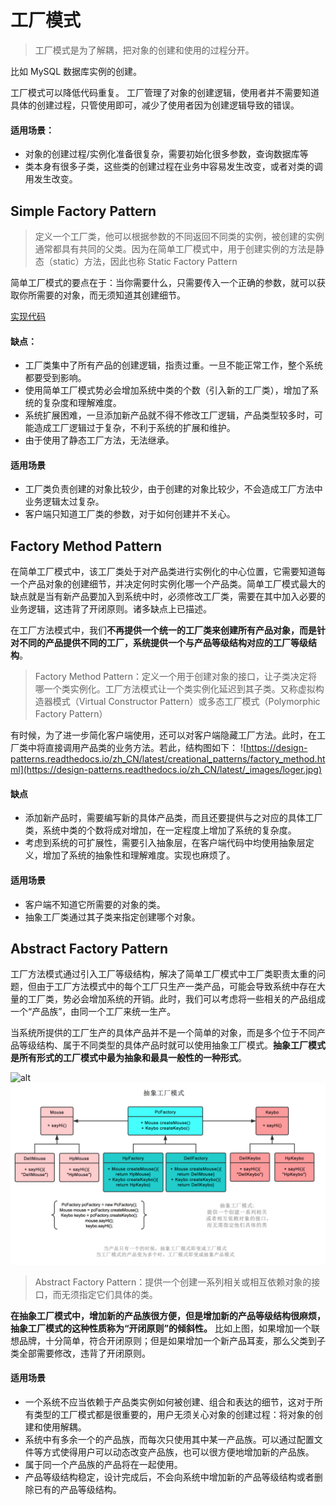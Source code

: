 # 工厂模式

> 工厂模式是为了解耦，把对象的创建和使用的过程分开。

比如 MySQL 数据库实例的创建。

工厂模式可以降低代码重复。
工厂管理了对象的创建逻辑，使用者并不需要知道具体的创建过程，只管使用即可，减少了使用者因为创建逻辑导致的错误。

#### 适用场景：

- 对象的创建过程/实例化准备很复杂，需要初始化很多参数，查询数据库等
- 类本身有很多子类，这些类的创建过程在业务中容易发生改变，或者对类的调用发生改变。

## Simple Factory Pattern

> 定义一个工厂类，他可以根据参数的不同返回不同类的实例，被创建的实例通常都具有共同的父类。因为在简单工厂模式中，用于创建实例的方法是静态（static）方法，因此也称 Static Factory Pattern

简单工厂模式的要点在于：当你需要什么，只需要传入一个正确的参数，就可以获取你所需要的对象，而无须知道其创建细节。

[实现代码](https://blog.csdn.net/lovelion/article/details/9300657)

#### 缺点：

- 工厂类集中了所有产品的创建逻辑，指责过重。一旦不能正常工作，整个系统都要受到影响。
- 使用简单工厂模式势必会增加系统中类的个数（引入新的工厂类），增加了系统的复杂度和理解难度。
- 系统扩展困难，一旦添加新产品就不得不修改工厂逻辑，产品类型较多时，可能造成工厂逻辑过于复杂，不利于系统的扩展和维护。
- 由于使用了静态工厂方法，无法继承。

#### 适用场景

- 工厂类负责创建的对象比较少，由于创建的对象比较少，不会造成工厂方法中业务逻辑太过复杂。
- 客户端只知道工厂类的参数，对于如何创建并不关心。

## Factory Method Pattern

在简单工厂模式中，该工厂类处于对产品类进行实例化的中心位置，它需要知道每一个产品对象的创建细节，并决定何时实例化哪一个产品类。简单工厂模式最大的缺点就是当有新产品要加入到系统中时，必须修改工厂类，需要在其中加入必要的业务逻辑，这违背了开闭原则。诸多缺点上已描述。

在工厂方法模式中，我们**不再提供一个统一的工厂类来创建所有产品对象，而是针对不同的产品提供不同的工厂，系统提供一个与产品等级结构对应的工厂等级结构**。

> Factory Method Pattern：定义一个用于创建对象的接口，让子类决定将哪一个类实例化。工厂方法模式让一个类实例化延迟到其子类。又称虚拟构造器模式（Virtual Constructor Pattern）或多态工厂模式（Polymorphic Factory Pattern）

有时候，为了进一步简化客户端使用，还可以对客户端隐藏工厂方法。此时，在工厂类中将直接调用产品类的业务方法。若此，结构图如下：
![https://design-patterns.readthedocs.io/zh_CN/latest/creational_patterns/factory_method.html](https://design-patterns.readthedocs.io/zh_CN/latest/_images/loger.jpg)

#### 缺点

- 添加新产品时，需要编写新的具体产品类，而且还要提供与之对应的具体工厂类，系统中类的个数将成对增加，在一定程度上增加了系统的复杂度。
- 考虑到系统的可扩展性，需要引入抽象层，在客户端代码中均使用抽象层定义，增加了系统的抽象性和理解难度。实现也麻烦了。

#### 适用场景

- 客户端不知道它所需要的对象的类。
- 抽象工厂类通过其子类来指定创建哪个对象。

## Abstract Factory Pattern

工厂方法模式通过引入工厂等级结构，解决了简单工厂模式中工厂类职责太重的问题，但由于工厂方法模式中的每个工厂只生产一类产品，可能会导致系统中存在大量的工厂类，势必会增加系统的开销。此时，我们可以考虑将一些相关的产品组成一个“产品族”，由同一个工厂来统一生产。

当系统所提供的工厂生产的具体产品并不是一个简单的对象，而是多个位于不同产品等级结构、属于不同类型的具体产品时就可以使用抽象工厂模式。**抽象工厂模式是所有形式的工厂模式中最为抽象和最具一般性的一种形式**。

![alt](https://design-patterns.readthedocs.io/zh_CN/latest/_images/AbatractFactory.jpg)
![菜鸟](../image/abstractFactory.png)

> Abstract Factory Pattern：提供一个创建一系列相关或相互依赖对象的接口，而无须指定它们具体的类。

**在抽象工厂模式中，增加新的产品族很方便，但是增加新的产品等级结构很麻烦，抽象工厂模式的这种性质称为“开闭原则”的倾斜性。** 比如上图，如果增加一个联想品牌，十分简单，符合开闭原则；但是如果增加一个新产品耳麦，那么父类到子类全部需要修改，违背了开闭原则。

#### 适用场景

- 一个系统不应当依赖于产品类实例如何被创建、组合和表达的细节，这对于所有类型的工厂模式都是很重要的，用户无须关心对象的创建过程：将对象的创建和使用解耦。
- 系统中有多余一个的产品族，而每次只使用其中某一产品族。可以通过配置文件等方式使得用户可以动态改变产品族，也可以很方便地增加新的产品族。
- 属于同一个产品族的产品将在一起使用。
- 产品等级结构稳定，设计完成后，不会向系统中增加新的产品等级结构或者删除已有的产品等级结构。
